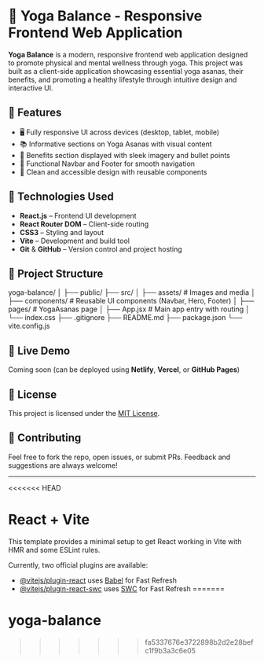 # 🧘 Yoga Balance - Responsive Frontend Web Application

**Yoga Balance** is a modern, responsive frontend web application designed to promote physical and mental wellness through yoga. This project was built as a client-side application showcasing essential yoga asanas, their benefits, and promoting a healthy lifestyle through intuitive design and interactive UI.

## 🚀 Features

- 🖥️ Fully responsive UI across devices (desktop, tablet, mobile)
- 📚 Informative sections on Yoga Asanas with visual content
- 🎯 Benefits section displayed with sleek imagery and bullet points
- 🔗 Functional Navbar and Footer for smooth navigation
- 💅 Clean and accessible design with reusable components

## 🔧 Technologies Used

- **React.js** – Frontend UI development
- **React Router DOM** – Client-side routing
- **CSS3** – Styling and layout
- **Vite** – Development and build tool
- **Git** & **GitHub** – Version control and project hosting

## 📂 Project Structure
yoga-balance/
│
├── public/
├── src/
│ ├── assets/ # Images and media
│ ├── components/ # Reusable UI components (Navbar, Hero, Footer)
│ ├── pages/ # YogaAsanas page
│ ├── App.jsx # Main app entry with routing
│ └── index.css
├── .gitignore
├── README.md
├── package.json
└── vite.config.js


## 🔗 Live Demo

Coming soon (can be deployed using **Netlify**, **Vercel**, or **GitHub Pages**)

## 📝 License

This project is licensed under the [MIT License](LICENSE).

## 🤝 Contributing

Feel free to fork the repo, open issues, or submit PRs. Feedback and suggestions are always welcome!

---


<<<<<<< HEAD
# React + Vite

This template provides a minimal setup to get React working in Vite with HMR and some ESLint rules.

Currently, two official plugins are available:

- [@vitejs/plugin-react](https://github.com/vitejs/vite-plugin-react/blob/main/packages/plugin-react/README.md) uses [Babel](https://babeljs.io/) for Fast Refresh
- [@vitejs/plugin-react-swc](https://github.com/vitejs/vite-plugin-react-swc) uses [SWC](https://swc.rs/) for Fast Refresh
=======
# yoga-balance
>>>>>>> fa5337676e3722898b2d2e28befc1f9b3a3c6e05
